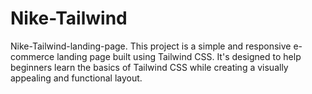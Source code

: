 
# Nike-Tailwind
Nike-Tailwind-landing-page. This project is a simple and responsive e-commerce landing page built using Tailwind CSS. It's designed to help beginners learn the basics of Tailwind CSS while creating a visually appealing and functional layout.

